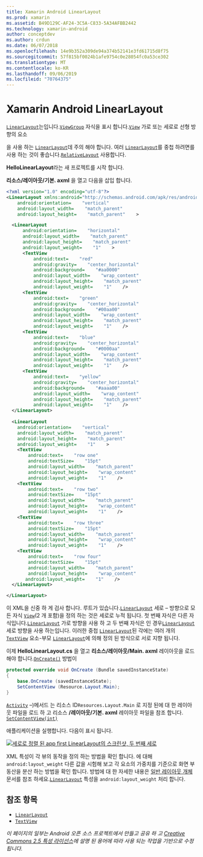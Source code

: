```yaml
---
title: Xamarin Android LinearLayout
ms.prod: xamarin
ms.assetid: B49D129C-AF24-3C5A-C833-5A34AFBB2442
ms.technology: xamarin-android
author: conceptdev
ms.author: crdun
ms.date: 06/07/2018
ms.openlocfilehash: 14e9b352a309de94a374b52141e3fd61715d8f75
ms.sourcegitcommit: 57f815bf0024b1afe9754c0e28054fc0a53ce302
ms.translationtype: MT
ms.contentlocale: ko-KR
ms.lasthandoff: 09/06/2019
ms.locfileid: "70764375"
---
```

# <a name="xamarinandroid-linearlayout"></a>Xamarin Android LinearLayout

[`LinearLayout`](xref:Android.Widget.LinearLayout)는입니다.[`ViewGroup`](xref:Android.Views.ViewGroup)
자식을 표시 합니다.[`View`](xref:Android.Views.View)
가로 또는 세로로 선형 방향의 요소

을 사용 하는 [`LinearLayout`](xref:Android.Widget.LinearLayout)데 주의 해야 합니다.
여러 [`LinearLayout`](xref:Android.Widget.LinearLayout)를 중첩 하려면를 사용 하는 것이 좋습니다.[`RelativeLayout`](xref:Android.Widget.RelativeLayout)
사용합니다.

**HelloLinearLayout**라는 새 프로젝트를 시작 합니다.

**리소스/레이아웃/기본. axml** 을 열고 다음을 삽입 합니다.

```xml
<?xml version="1.0" encoding="utf-8"?>
<LinearLayout xmlns:android="http://schemas.android.com/apk/res/android"
    android:orientation=    "vertical"
    android:layout_width=    "match_parent"
    android:layout_height=    "match_parent"    >

  <LinearLayout
      android:orientation=    "horizontal"
      android:layout_width=    "match_parent"
      android:layout_height=    "match_parent"
      android:layout_weight=    "1"    >
      <TextView
          android:text=    "red"
          android:gravity=    "center_horizontal"
          android:background=    "#aa0000"
          android:layout_width=    "wrap_content"
          android:layout_height=    "match_parent"
          android:layout_weight=    "1"    />
      <TextView
          android:text=    "green"
          android:gravity=    "center_horizontal"
          android:background=    "#00aa00"
          android:layout_width=    "wrap_content"
          android:layout_height=    "match_parent"
          android:layout_weight=    "1"    />
      <TextView
          android:text=    "blue"
          android:gravity=    "center_horizontal"
          android:background=    "#0000aa"
          android:layout_width=    "wrap_content"
          android:layout_height=    "match_parent"
          android:layout_weight=    "1"    />
      <TextView
          android:text=    "yellow"
          android:gravity=    "center_horizontal"
          android:background=    "#aaaa00"
          android:layout_width=    "wrap_content"
          android:layout_height=    "match_parent"
          android:layout_weight=    "1"    />
  </LinearLayout>
        
  <LinearLayout
    android:orientation=    "vertical"
    android:layout_width=    "match_parent"
    android:layout_height=    "match_parent"
    android:layout_weight=    "1"    >
    <TextView
        android:text=    "row one"
        android:textSize=    "15pt"
        android:layout_width=    "match_parent"
        android:layout_height=    "wrap_content"
        android:layout_weight=    "1"    />
    <TextView
        android:text=    "row two"
        android:textSize=    "15pt"
        android:layout_width=    "match_parent"
        android:layout_height=    "wrap_content"
        android:layout_weight=    "1"    />
    <TextView
        android:text=    "row three"
        android:textSize=    "15pt"
        android:layout_width=    "match_parent"
        android:layout_height=    "wrap_content"
        android:layout_weight=    "1"    />
    <TextView
        android:text=    "row four"
        android:textSize=    "15pt"
        android:layout_width=    "match_parent"
        android:layout_height=    "wrap_content"
       android:layout_weight=    "1"    />
  </LinearLayout>

</LinearLayout>
```

이 XML을 신중 하 게 검사 합니다. 루트가 있습니다.[`LinearLayout`](xref:Android.Widget.LinearLayout)
세로 &ndash; 방향으로 모든 자식 [`View`](xref:Android.Views.View)(2 개 포함)을 정의 하는 것은 세로로 누적 됩니다. 첫 번째 자식은 다른 자식입니다.[`LinearLayout`](xref:Android.Widget.LinearLayout)
가로 방향을 사용 하 고 두 번째 자식은 인 경우[`LinearLayout`](xref:Android.Widget.LinearLayout)
세로 방향을 사용 하는입니다. 이러한 중첩 [`LinearLayout`](xref:Android.Widget.LinearLayout)된 각에는 여러 개의[`TextView`](xref:Android.Widget.TextView)
요소-부모 [`LinearLayout`](xref:Android.Widget.LinearLayout)에 의해 정의 된 방식으로 서로 지향 됩니다.

이제 **HelloLinearLayout.cs** 을 열고 **리소스/레이아웃/Main. axml** 레이아웃을 로드 해야 합니다.[`OnCreate()`](xref:Android.App.Activity.OnCreate*)
방법이

```csharp
protected override void OnCreate (Bundle savedInstanceState)
{
    base.OnCreate (savedInstanceState);
    SetContentView (Resource.Layout.Main);
}
```

[`Activity`](xref:Android.App.Activity) &ndash;)메서드 는 리소스 ID`Resources.Layout.Main` 로 지정 된에 대 한 레이아웃 파일을 로드 하 고 리소스 **/레이아웃/기본. axml** 레이아웃 파일을 참조 합니다. [`SetContentView(int)`](xref:Android.App.Activity.SetContentView*)

애플리케이션을 실행합니다. 다음이 표시 됩니다.

[![세로로 정렬 된 app first LinearLayout의 스크린샷, 두 번째 세로](linear-layout-images/helloviews1.png)](linear-layout-images/helloviews1.png#lightbox)

XML 특성이 각 뷰의 동작을 정의 하는 방법을 확인 합니다. 에 대해 `android:layout_weight` 다른 값을 시험해 보고 각 요소의 가중치를 기준으로 화면 부동산을 분산 하는 방법을 확인 합니다. 방법에 대 한 자세한 내용은 [일반 레이아웃 개체](https://developer.android.com/guide/topics/ui/declaring-layout.html) 문서를 참조 하세요.[`LinearLayout`](xref:Android.Widget.LinearLayout)
특성을 `android:layout_weight` 처리 합니다.

## <a name="references"></a>참조 항목

- [`LinearLayout`](xref:Android.Widget.LinearLayout)
- [`TextView`](xref:Android.Widget.TextView)

_이 페이지의 일부는 Android 오픈 소스 프로젝트에서 만들고 공유 하 고 [Creative Commons 2.5 특성 라이선스](http://creativecommons.org/licenses/by/2.5/)에 설명 된 용어에 따라 사용 되는 작업을 기반으로 수정 됩니다._
